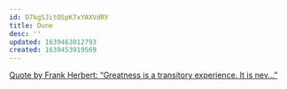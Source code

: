 ```yaml
---
id: D7kgSJitOSpK7xYAXVdRY
title: Dune
desc: ''
updated: 1639463012793
created: 1639453919569
---
```


[Quote by Frank Herbert: “Greatness is a transitory experience. It is nev...”](https://www.goodreads.com/quotes/111899-greatness-is-a-transitory-experience-it-is-never-consistent-it)
